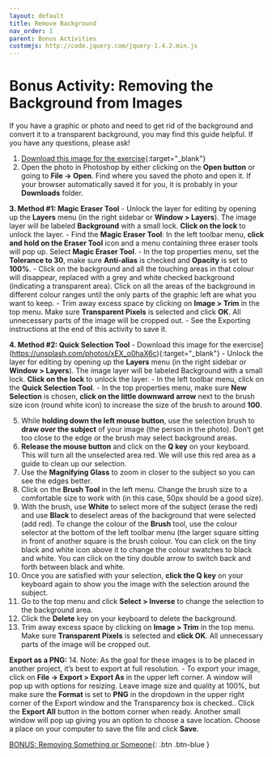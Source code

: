 ```yaml
---
layout: default
title: Remove Background
nav_order: 1
parent: Bonus Activities
customjs: http://code.jquery.com/jquery-1.4.2.min.js
---
```

# Bonus Activity: Removing the Background from Images
If you have a graphic or photo and need to get rid of the background and convert it to a transparent background, you may find this guide helpful. If you have any questions, please ask!

1. [Download this image for the exercise](https://pixabay.com/vectors/alarm-time-flat-wake-up-sleep-3122687/){:target="_blank"}
2. Open the photo in Photoshop by either clicking on the **Open button** or going to **File -> Open**. Find where you saved the photo and open it. If your browser automatically saved it for you, it is probably in your **Downloads** folder.

**3. Method #1: Magic Eraser Tool**
    - Unlock the layer for editing by opening up the **Layers** menu (in the right sidebar or **Window > Layers**). The image layer will be labeled **Background** with a small lock. **Click on the lock** to unlock the layer.
    - Find the **Magic Eraser Tool**: In the left toolbar menu, **click and hold on the Eraser Tool** icon and a menu containing three eraser tools will pop up. Select **Magic Eraser Tool**.
    - In the top properties menu, set the **Tolerance to 30**, make sure **Anti-alias** is checked and **Opacity** is set to **100%**.
    - Click on the background and all the touching areas in that colour will disappear, replaced with a grey and white checked background (indicating a transparent area). Click on all the areas of the background in different colour ranges until the only parts of the graphic left are what you want to keep.
    - Trim away excess space by clicking on **Image > Trim** in the top menu. Make sure **Transparent Pixels** is selected and click **OK**. All unnecessary parts of the image will be cropped out.
    - See the Exporting instructions at the end of this activity to save it.

**4. Method #2: Quick Selection Tool**
    - Download this image for the exercise](https://unsplash.com/photos/xEX_o0haX6c){:target="_blank"}
    - Unlock the layer for editing by opening up the **Layers** menu (in the right sidebar or **Window > Layers**). The image layer will be labeled Background with a small lock. **Click on the lock** to unlock the layer. 
    - In the left toolbar menu, click on the **Quick Selection Tool**. 
    - In the top properties menu, make sure **New Selection** is chosen, **click on the little downward arrow** next to the brush size icon (round white icon) to increase the size of the brush to around **100**.

5. While **holding down the left mouse button**, use the selection brush to **draw over the subject** of your image (the person in the photo). Don’t get too close to the edge or the brush may select background areas.
6. **Release the mouse button** and click on the **Q key** on your keyboard. This will turn all the unselected area red. We will use this red area as a guide to clean up our selection.
7. Use the **Magnifying Glass** to zoom in closer to the subject so you can see the edges better.
8. Click on the **Brush Tool** in the left menu. Change the brush size to a comfortable size to work with (in this case, 50px should be a good size).
9. With the brush, use **White** to select more of the subject (erase the red) and use **Black** to deselect areas of the background that were selected (add red). To change the colour of the **Brush** tool, use the colour selector at the bottom of the left toolbar menu (the larger square sitting in front of another square is the brush colour. You can click on the tiny black and white icon above it to change the colour swatches to black and white. You can click on the tiny double arrow to switch back and forth between black and white.
10. Once you are satisfied with your selection, **click the Q key** on your keyboard again to show you the image with the selection around the subject.
11. Go to the top menu and click **Select > Inverse** to change the selection to the background area.
12. Click the **Delete** key on your keyboard to delete the background.
13. Trim away excess space by clicking on **Image > Trim** in the top menu. Make sure **Transparent Pixels** is selected and **click OK**. All unnecessary parts of the image will be cropped out. 

**Export as a PNG:**
14. Note: As the goal for these images is to be placed in another project, it’s best to export at full resolution. 
    - To export your image, click on **File -> Export > Export As** in the upper left corner. A window will pop up with options for resizing. Leave image size and quality at 100%,  but make sure the **Format** is set to **PNG** in the dropdown in the upper right corner of the Export window and the Transparency box is checked.. Click the **Export All** button in the bottom corner when ready. Another small window will pop up giving you an option to choose a save location. Choose a place on your computer to save the file and click **Save**.





[BONUS: Removing Something or Someone](remove-something.html){: .btn .btn-blue }
